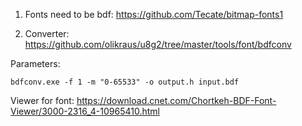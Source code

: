 1) Fonts need to be bdf: 
https://github.com/Tecate/bitmap-fonts1

2) Converter: 
https://github.com/olikraus/u8g2/tree/master/tools/font/bdfconv

Parameters:

    bdfconv.exe -f 1 -m "0-65533" -o output.h input.bdf

Viewer for font: 
https://download.cnet.com/Chortkeh-BDF-Font-Viewer/3000-2316_4-10965410.html
